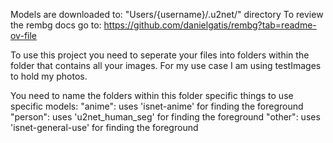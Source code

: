 Models are downloaded to: "Users/{username}/.u2net/" directory
To review the rembg docs go to: https://github.com/danielgatis/rembg?tab=readme-ov-file

To use this project you need to seperate your files into folders within the folder that 
contains all your images. For my use case I am using testImages to hold my photos.

You need to name the folders within this folder specific things to use specific models:
"anime": uses 'isnet-anime' for finding the foreground
"person": uses 'u2net_human_seg' for finding the foreground
"other": uses 'isnet-general-use' for finding the foreground

